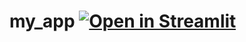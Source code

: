 # my_app [![Open in Streamlit](https://static.streamlit.io/badges/streamlit_badge_black_white.svg)](https://share.streamlit.io/slevin48/my_app)
